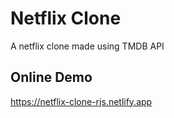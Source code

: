 # Netflix Clone
A netflix clone made using TMDB API

## Online Demo
https://netflix-clone-rjs.netlify.app
